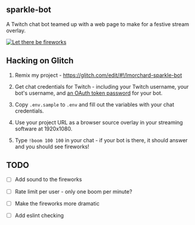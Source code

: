 sparkle-bot
-----------

A Twitch chat bot teamed up with a web page to make for a festive stream
overlay.

[![Let there be fireworks](https://img.youtube.com/vi/SNBcUJ87j7Q/0.jpg)](https://www.youtube.com/watch?v=SNBcUJ87j7Q)

## Hacking on Glitch

1. Remix my project - <https://glitch.com/edit/#!/lmorchard-sparkle-bot>

1. Get chat credentials for Twitch - including your Twitch username, your bot's username, and [an OAuth token password](http://twitchapps.com/tmi/) for your bot.

1. Copy `.env.sample` to `.env` and fill out the variables with your chat credentials.

1. Use your project URL as a browser source overlay in your streaming software at 1920x1080.

1. Type `!boom 100 100` in your chat - if your bot is there, it should answer and you should see fireworks!

## TODO

- [ ] Add sound to the fireworks

- [ ] Rate limit per user - only one boom per minute?

- [ ] Make the fireworks more dramatic

- [ ] Add eslint checking
